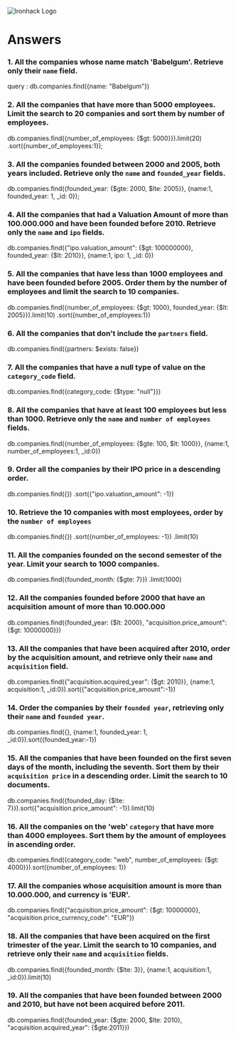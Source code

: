 ![Ironhack Logo](https://i.imgur.com/1QgrNNw.png)

# Answers

### 1. All the companies whose name match 'Babelgum'. Retrieve only their `name` field.

<!-- Your Code Goes Here -->
query : db.companies.find({name: "Babelgum"})


### 2. All the companies that have more than 5000 employees. Limit the search to 20 companies and sort them by **number of employees**.

<!-- Your Code Goes Here -->
 db.companies.find({number_of_employees: {$gt: 5000}}).limit(20)
.sort({number_of_employees:1});

### 3. All the companies founded between 2000 and 2005, both years included. Retrieve only the `name` and `founded_year` fields.

<!-- Your Code Goes Here -->
db.companies.find({founded_year: {$gte: 2000, $lte: 2005}}, {name:1, founded_year: 1, \_id: 0});

### 4. All the companies that had a Valuation Amount of more than 100.000.000 and have been founded before 2010. Retrieve only the `name` and `ipo` fields.

<!-- Your Code Goes Here -->
db.companies.find({"ipo.valuation_amount": {$gt: 100000000}, founded_year: {$lt: 2010}}, {name:1, ipo: 1, \_id: 0})

### 5. All the companies that have less than 1000 employees and have been founded before 2005. Order them by the number of employees and limit the search to 10 companies.

<!-- Your Code Goes Here -->
db.companies.find({number_of_employees: {$gt: 1000}, founded_year: {$lt: 2005}}).limit(10)
.sort({number_of_employees:1})

### 6. All the companies that don't include the `partners` field.


<!-- Your Code Goes Here -->
db.companies.find({partners: $exists: false})
### 7. All the companies that have a null type of value on the `category_code` field.

<!-- Your Code Goes Here -->
db.companies.find({category_code: {$type: "null"}})

### 8. All the companies that have at least 100 employees but less than 1000. Retrieve only the `name` and `number of employees` fields.

<!-- Your Code Goes Here -->
db.companies.find({number_of_employees: {$gte: 100, $lt: 1000}}, {name:1, number_of_employees:1, \_id:0})

### 9. Order all the companies by their IPO price in a descending order.

<!-- Your Code Goes Here -->
db.companies.find({})
.sort({"ipo.valuation_amount": -1})

### 10. Retrieve the 10 companies with most employees, order by the `number of employees`

<!-- Your Code Goes Here -->

db.companies.find({})
.sort({number_of_employees: -1})
.limit(10)

### 11. All the companies founded on the second semester of the year. Limit your search to 1000 companies.

<!-- Your Code Goes Here -->
db.companies.find({founded_month: {$gte: 7}})
.limit(1000)

### 12. All the companies founded before 2000 that have an acquisition amount of more than 10.000.000

<!-- Your Code Goes Here -->
db.companies.find({founded_year: {$lt: 2000}, "acquisition.price_amount": {$gt: 10000000}})

### 13. All the companies that have been acquired after 2010, order by the acquisition amount, and retrieve only their `name` and `acquisition` field.

<!-- Your Code Goes Here -->
db.companies.find({"acquisition.acquired_year": {$gt: 2010}}, {name:1, acquisition:1, \_id:0}).sort({"acquisition.price_amount":-1})

### 14. Order the companies by their `founded year`, retrieving only their `name` and `founded year`.

<!-- Your Code Goes Here -->

db.companies.find({}, {name:1, founded_year: 1, \_id:0}).sort({founded_year:-1})
### 15. All the companies that have been founded on the first seven days of the month, including the seventh. Sort them by their `acquisition price` in a descending order. Limit the search to 10 documents.

<!-- Your Code Goes Here -->

db.companies.find({founded_day: {$lte: 7}}).sort({"acquisition.price_amount": -1}).limit(10)
### 16. All the companies on the 'web' `category` that have more than 4000 employees. Sort them by the amount of employees in ascending order.

<!-- Your Code Goes Here -->
db.companies.find({category_code: "web", number_of_employees: {$gt: 4000}}).sort({number_of_employees: 1})
### 17. All the companies whose acquisition amount is more than 10.000.000, and currency is 'EUR'.

<!-- Your Code Goes Here -->
db.companies.find({"acquisition.price_amount": {$gt: 10000000}, "acquisition.price_currency_code": "EUR"})

### 18. All the companies that have been acquired on the first trimester of the year. Limit the search to 10 companies, and retrieve only their `name` and `acquisition` fields.

<!-- Your Code Goes Here -->

db.companies.find({founded_month: {$lte: 3}}, {name:1, acquisition:1, \_id:0}).limit(10)

### 19. All the companies that have been founded between 2000 and 2010, but have not been acquired before 2011.

<!-- Your Code Goes Here -->

db.companies.find({founded_year: {$gte: 2000, $lte: 2010}, "acquisition.acquired_year": {$gte:2011}})